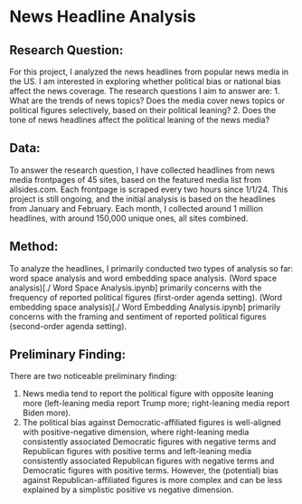 # News Headline Analysis

## Research Question:

For this project, I analyzed the news headlines from popular news media in the US. I am interested in exploring whether political bias or national bias affect the news coverage. The research questions I aim to answer are: 1. What are the trends of news topics? Does the media cover news topics or political figures selectively, based on their political leaning?  2. Does the tone of news headlines affect the political leaning of the news media?

## Data:

To answer the research question, I have collected headlines from news media frontpages of 45 sites, based on the featured media list from allsides.com. Each frontpage is scraped every two hours since 1/1/24. This project is still ongoing, and the initial analysis is based on the headlines from January and February. Each month, I collected around 1 million headlines, with around 150,000 unique ones, all sites combined.

## Method:
To analyze the headlines, I primarily conducted two types of analysis so far: word space analysis and word embedding space analysis. (Word space analysis)[./ Word Space Analysis.ipynb] primarily concerns with the frequency of reported political figures (first-order agenda setting). (Word embedding space analysis)[./ Word Embedding Analysis.ipynb] primarily concerns with the framing and sentiment of reported political figures (second-order agenda setting).

## Preliminary Finding:
There are two noticeable preliminary finding:
1.	News media tend to report the political figure with opposite leaning more (left-leaning media report Trump more; right-leaning media report Biden more).
2.  The political bias against Democratic-affiliated figures is well-aligned with positive-negative dimension, where right-leaning media consistently associated Democratic figures with negative terms and Republican figures with positive terms and left-leaning media consistently associated Republican figures with negative terms and Democratic figures with positive terms. However, the (potential) bias against Republican-affiliated figures is more complex and can be less explained by a simplistic positive vs negative dimension.